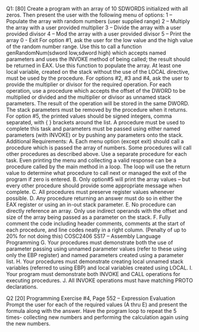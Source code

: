 Q1: [80] Create a program with an array of 10 SDWORDS initialized with all zeros. Then present the user with the following menu of options:
1 – Populate the array with random numbers (user supplied range)
2 – Multiply the array with a user provided multiplier
3 – Divide the array with a user provided divisor
4 – Mod the array with a user provided divisor
5 – Print the array
0 - Exit
For option #1, ask the user for the low value and the high value of the random number range. Use this to call a function genRandomNum(sdword low,sdword high) which accepts named parameters and uses the INVOKE method of being called; the result should be returned in EAX. Use this function to populate the array. At least one local variable, created on the stack without the use of the LOCAL directive, must be used by the procedure.
For options #2, #3 and #4, ask the user to provide the multiplier or divisor for the required operation. For each operation, use a procedure which accepts the offset of the DWORD to be multiplied or divided and the multiplier or divisor as unnamed stack parameters. The result of the operation will be stored in the same DWORD. The stack parameters must be removed by the procedure when it returns.
For option #5, the printed values should be signed integers, comma separated, with { } brackets around the list. A procedure must be used to complete this task and parameters must be passed using either named parameters (with INVOKE) or by pushing any parameters onto the stack.
Additional Requirements:
A. Each menu option (except exit) should call a procedure which is passed the array of numbers. Some procedures will call other procedures as described above. Use a separate procedure for each task. Even printing the menu and collecting a valid response can be a procedure called by the main method in a loop. The loop will use the return value to determine what procedure to call next or managed the exit of the program if zero is entered.
B. Only option#5 will print the array values – but every other procedure should provide some appropriate message when complete.
C. All procedures must preserve register values whenever possible.
D. Any procedure returning an answer must do so in either the EAX register or using an in-out stack parameter.
E. No procedure can directly reference an array. Only use indirect operands with the offset and size of the array being passed as a parameter on the stack.
F. Fully comment the code including header comments, comments at the start of each procedure, and line codes neatly in a right column. (Penalty of up to 20% for not doing this)
COSC2406 SS17 – Assembly Language Programming
G. Your procedures must demonstrate both the use of parameter passing using unnamed
parameter values (refer to these using only the EBP register) and named parameters created
using a parameter list.
H. Your procedures must demonstrate creating local unnamed stack variables (referred to using
EBP) and local variables created using LOCAL.
I. Your program must demonstrate both INVOKE and CALL operations for executing procedures.
J. All INVOKE operations must have matching PROTO declarations.


Q2 [20] Programming Exercise #4, Page 552 – Expression Evaluation
Prompt the user for each of the required values (A thru E) and present the formula along with the
answer. Have the program loop to repeat the 5 times- collecting new numbers and performing the
calculation again using the new numbers.